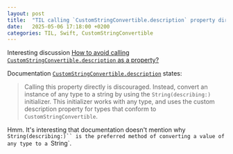 ```yaml
---
layout: post
title:  "TIL calling `CustomStringConvertible.description` property directly is discouraged"
date:   2025-05-06 17:18:00 +0200
categories: TIL, Swift, CustomStringConvertible
---
```

Interesting discussion [How to avoid calling `CustomStringConvertible.description` as a property?](https://forums.swift.org/t/how-to-avoid-calling-customstringconvertible-description-as-a-property/72605)

Documentation [`CustomStringConvertible.description`](https://swiftinit.org/docs/swift/swift/customstringconvertible.description) states: 

> Calling this property directly is discouraged. Instead, convert an instance of any type to a string by using the `String(describing:)` initializer. This initializer works with any type, and uses the custom description property for types that conform to `CustomStringConvertible`.

Hmm. It's interesting that documentation doesn't mention why `String(describing:)`` is the preferred method of converting a value of any type to a `String`.
